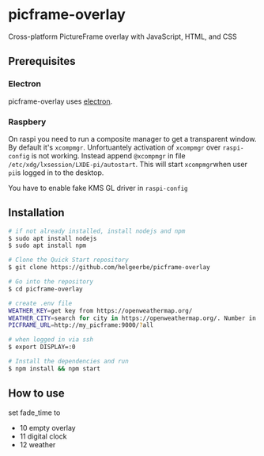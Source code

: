 # picframe-overlay

Cross-platform PictureFrame overlay with JavaScript, HTML, and CSS

## Prerequisites

### Electron

picframe-overlay uses [electron](https://www.electronjs.org). 
### Raspbery
On raspi you need to run a composite manager to get a transparent window. By default it's `xcompmgr`. Unfortuantely activation of `xcompmgr` over `raspi-config` is not working. Instead append `@xcompmgr` in file `/etc/xdg/lxsession/LXDE-pi/autostart`. This will start `xcompmgr`when user `pi`is logged in to the desktop.

You have to enable fake KMS GL driver in `raspi-config`

## Installation

````bash
# if not already installed, install nodejs and npm
$ sudo apt install nodejs
$ sudo apt install npm

# Clone the Quick Start repository
$ git clone https://github.com/helgeerbe/picframe-overlay

# Go into the repository
$ cd picframe-overlay

# create .env file
WEATHER_KEY=get key from https://openweathermap.org/
WEATHER_CITY=search for city in https://openweathermap.org/. Number in url is the requested code
PICFRAME_URL=http://my_picframe:9000/?all

# when logged in via ssh
$ export DISPLAY=:0

# Install the dependencies and run
$ npm install && npm start
````

## How to use

set fade_time to
- 10 empty overlay
- 11 digital clock
- 12 weather 